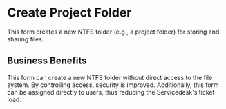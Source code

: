 # Create Project Folder

This form creates a new NTFS folder (e.g., a project folder) for storing and sharing files. 

## Business Benefits

This form can create a new NTFS folder without direct access to the file system. By controlling access, security is improved. Additionally, this form can be assigned directly to users, thus reducing the Servicedesk's ticket load.
